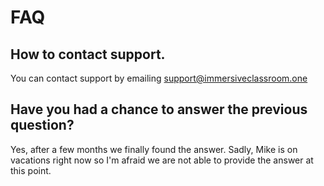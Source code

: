 # FAQ

## How to contact support.

You can contact support by emailing support@immersiveclassroom.one

## Have you had a chance to answer the previous question?

Yes, after a few months we finally found the answer. Sadly, Mike is on vacations right now so I'm afraid we are not able to provide the answer at this point.



